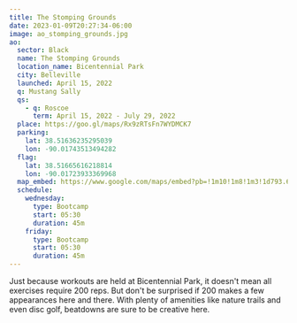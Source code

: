 ```yaml
---
title: The Stomping Grounds
date: 2023-01-09T20:27:34-06:00
image: ao_stomping_grounds.jpg
ao:
  sector: Black
  name: The Stomping Grounds
  location_name: Bicentennial Park
  city: Belleville
  launched: April 15, 2022
  q: Mustang Sally
  qs:
    - q: Roscoe
      term: April 15, 2022 - July 29, 2022
  place: https://goo.gl/maps/Rx9zRTsFn7WYDMCK7
  parking:
    lat: 38.51636235295039
    lon: -90.01743513494282
  flag:
    lat: 38.51665616218814
    lon: -90.01723933369968
  map_embed: https://www.google.com/maps/embed?pb=!1m10!1m8!1m3!1d793.6496223235612!2d-90.01757326869652!3d38.51633192263939!3m2!1i1024!2i768!4f13.1!5e1!3m2!1sen!2sus!4v1673546554219!5m2!1sen!2sus
  schedule:
    wednesday:
      type: Bootcamp
      start: 05:30
      duration: 45m
    friday:
      type: Bootcamp
      start: 05:30
      duration: 45m
---
```

Just because workouts are held at Bicentennial Park, it doesn't mean all exercises require 200 reps.
But don't be surprised if 200 makes a few appearances here and there.
With plenty of amenities like nature trails and even disc golf, beatdowns are sure to be creative here.
